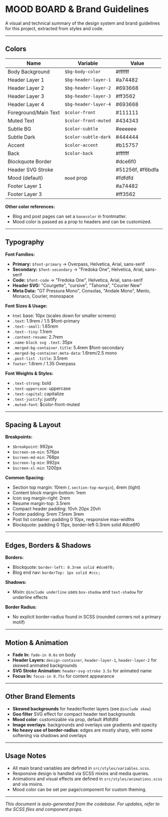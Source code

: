 # MOOD BOARD & Brand Guidelines

A visual and technical summary of the design system and brand guidelines for this project, extracted from styles and code.

---

## Colors

| Name                  | Variable                | Value      |
|-----------------------|-------------------------|------------|
| Body Background       | `$bg-body-color`        | #ffffff    |
| Header Layer 1        | `$bg-header-layer-1`    | #a74482    |
| Header Layer 2        | `$bg-header-layer-2`    | #693668    |
| Header Layer 3        | `$bg-header-layer-3`    | #ff3562    |
| Header Layer 4        | `$bg-header-layer-4`    | #693668    |
| Foreground/Main Text  | `$color-front`          | #111111       |
| Muted Text            | `$color-front-muted`    | #434343    |
| Subtle BG             | `$color-subtle`         | #eeeeee       |
| Subtle Dark           | `$color-subtle-dark`    | #444444    |
| Accent                | `$color-accent`         | #b15757    |
| Back                  | `$color-back`           | #ffffff       |
| Blockquote Border     |                         | #dce6f0    |
| Header SVG Stroke     |                         | #51256f, #f6bdfa |
| Mood (default)        | `mood` prop             | #fdfdfd    |
| Footer Layer 1        |                         | #a74482    |
| Footer Layer 3        |                         | #ff3562    |

**Other color references:**
- Blog and post pages can set a `basecolor` in frontmatter.
- Mood color is passed as a prop to headers and can be customized.

---

## Typography

**Font Families:**
- **Primary:** `$font-primary` → Overpass, Helvetica, Arial, sans-serif
- **Secondary:** `$font-secondary` → "Fredoka One", Helvetica, Arial, sans-serif
- **Code:** `$font-code` → "Fredoka One", Helvetica, Arial, sans-serif
- **Header SVG:** "Courgette", "cursive", "Tahoma", "Courier New"
- **Meta Data:** "GT Pressura Mono", Consolas, "Andale Mono", Menlo, Monaco, Courier, monospace

**Font Sizes & Usage:**
- `html` base: 10px (scales down for smaller screens)
- `.text`: 1.9rem / 1.5 $font-primary
- `.text--small`: 1.65rem
- `.text--tiny`: 1.1rem
- `.content-resume`: 2.7rem
- `.name-block svg .text`: 35px
- `.merged-bg-container.title`: 5.4rem $font-secondary
- `.merged-bg-container.meta-data`: 1.6rem/2.5 mono
- `.post-list .title`: 3.5rem
- `footer`: 1.6rem / 1.35 Overpass

**Font Weights & Styles:**
- `.text-strong`: bold
- `.text-uppercase`: uppercase
- `.text-capital`: capitalize
- `.text-justify`: justify
- `.muted-font`: $color-front-muted

---

## Spacing & Layout

**Breakpoints:**
- `$breakpoint`: 992px
- `$screen-sm-min`: 576px
- `$screen-md-min`: 768px
- `$screen-lg-min`: 992px
- `$screen-xl-min`: 1200px

**Common Spacing:**
- Section top margin: 10rem (`.section-top-margin`), 4rem (tight)
- Content block margin-bottom: 1rem
- Icon svg margin-right: 2rem
- Resume margin-top: 3.5rem
- Compact header padding: 10vh 20px 20vh
- Footer padding: 5rem 7.5rem 3rem
- Post list container: padding 0 10px, responsive max-widths
- Blockquote: padding 0 15px, border-left 0.3rem solid #dce6f0

---

## Edges, Borders & Shadows

**Borders:**
- Blockquote: `border-left: 0.3rem solid #dce6f0;`
- Blog end nav: `borderTop: 1px solid #ccc;`

**Shadows:**
- Mixin: `@include underline` uses `box-shadow` and `text-shadow` for underline effects

**Border Radius:**
- No explicit border-radius found in SCSS (rounded corners not a primary motif)

---

## Motion & Animation

- **Fade In:** `fade-in 0.6s` on body
- **Header Layers:** `design-container`, `header-layer-1`, `header-layer-2` for skewed animated backgrounds
- **SVG Stroke Animation:** `header-svg-stroke 3.5s` for animated name
- **Focus In:** `focus-in 0.75s` for content appearance

---

## Other Brand Elements

- **Skewed backgrounds** for header/footer layers (see `@include skew`)
- **Goo filter** SVG effect for compact header text backgrounds
- **Mood color**: customizable via prop, default #fdfdfd
- **Image overlays**: backgrounds and overlays use gradients and opacity
- **No heavy use of border-radius**: edges are mostly sharp, with some softening via shadows and overlays

---

## Usage Notes
- All main brand variables are defined in `src/styles/variables.scss`.
- Responsive design is handled via SCSS mixins and media queries.
- Animations and visual effects are defined in `src/styles/animations.scss` and via mixins.
- Mood color can be set per page/component for custom theming.

---

*This document is auto-generated from the codebase. For updates, refer to the SCSS files and component props.* 